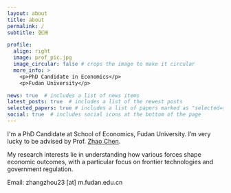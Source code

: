 ```yaml
---
layout: about
title: about
permalink: /
subtitle: 张洲

profile:
  align: right
  image: prof_pic.jpg
  image_circular: false # crops the image to make it circular
  more_info: >
    <p>PhD Candidate in Economics</p>
    <p>Fudan University</p>

news: true  # includes a list of news items
latest_posts: true  # includes a list of the newest posts
selected_papers: true # includes a list of papers marked as "selected={true}"
social: true  # includes social icons at the bottom of the page
---
```


I'm a PhD Candidate at School of Economics, Fudan University. I’m very lucky to be advised by Prof. [Zhao Chen](https://scholar.google.com/citations?user=H9oK5GkAAAAJ).

My research interests lie in understanding how various forces shape economic outcomes, with a particular focus on frontier technologies and government regulation.

Email: zhangzhou23 [at] m.fudan.edu.cn

